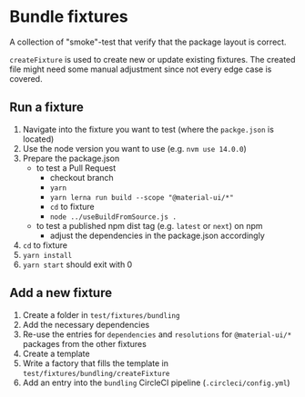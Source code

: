 # Bundle fixtures

A collection of "smoke"-test that verify that the package layout is correct.

`createFixture` is used to create new or update existing fixtures.
The created file might need some manual adjustment since not every edge case is covered.

## Run a fixture

1. Navigate into the fixture you want to test (where the `packge.json` is located)
1. Use the node version you want to use (e.g. `nvm use 14.0.0`)
1. Prepare the package.json
   - to test a Pull Request
     - checkout branch
     - `yarn`
     - `yarn lerna run build --scope "@material-ui/*"`
     - `cd` to fixture
     - `node ../useBuildFromSource.js .`
   - to test a published npm dist tag (e.g. `latest` or `next`) on npm
     - adjust the dependencies in the package.json accordingly
1. `cd` to fixture
1. `yarn install`
1. `yarn start` should exit with 0

## Add a new fixture

1. Create a folder in `test/fixtures/bundling`
1. Add the necessary dependencies
1. Re-use the entries for `dependencies` and `resolutions` for `@material-ui/*` packages from the other fixtures
1. Create a template
1. Write a factory that fills the template in `test/fixtures/bundling/createFixture`
1. Add an entry into the `bundling` CircleCI pipeline (`.circleci/config.yml`)
